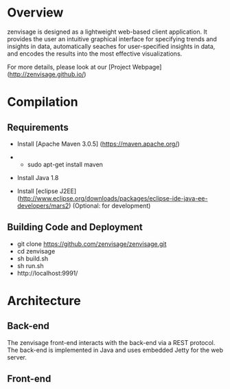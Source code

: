 # Overview
zenvisage is designed as a lightweight web-based client application. It provides the user an intuitive graphical interface for specifying trends and insights in data, automatically seaches for user-specified insights in data, and encodes the results into the most effective visualizations.

For more details, please look at our [Project Webpage] (http://zenvisage.github.io/)

# Compilation

## Requirements

* Install [Apache Maven 3.0.5] (https://maven.apache.org/) 
* * sudo apt-get install maven 

* Install Java 1.8

* Install [eclipse J2EE] (http://www.eclipse.org/downloads/packages/eclipse-ide-java-ee-developers/mars2) (Optional: for development) 

## Building Code and Deployment

*  git clone https://github.com/zenvisage/zenvisage.git
*  cd zenvisage
*  sh build.sh  
*  sh run.sh
*  http://localhost:9991/


# Architecture

## Back-end

The zenvisage front-end interacts with the back-end via a REST
protocol. The back-end is implemented in Java and uses embedded Jetty
for the web server. 


## Front-end
